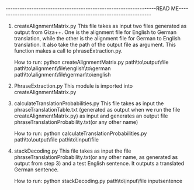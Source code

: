----------------------------------------------------------------READ ME------------------------------------------------------------------
1. createAlignmentMatrix.py
   This file takes as input two files generated as output from Giza++. One is the alignment file for English to German translation, while the other is the alignment file for German to English translation.  It also take the path of the output file as argument. This function makes a call to phraseExtraction.py.

   How to run:
   python createAlignmentMatrix.py   path\to\output\file    path\to\alignment\file\english\to\german path\to\alignment\file\german\to\english


2. PhraseExtraction.py
   This module is imported into createAlignmentMatrix.py

3. calculateTranslationProbabilities.py
   This file takes as input the phraseTranslationTable.txt (generated as output when we run the file createAlignmentMatrix.py) as input and generates an output file phraseTranslationProbability.txt(or any other name)

   How to run:
   python calculateTranslationProbabilities.py   path\to\output\file   path\to\input\file

4. stackDecoding.py
   This file takes as input the file phraseTranslationProbability.txt(or any other name, as generated as output from step 3) and a test English sentence. It outputs a translated German sentence. 

   How to run:
   python stackDecoding.py     path\to\input\file   inputsentence
